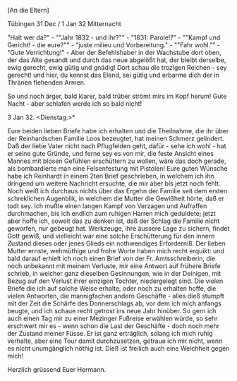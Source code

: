 [An die Eltern]

 Tübingen 31 Dec / 1 Jan 32 Mitternacht

"Halt wer da?" - ""Jahr 1832 - und ihr?"" - "1831: Parole!?" - ""Kampf und Gericht! - die eure?"" - "juste milieu und Vorbereitung." - ""Fahr wohl."" - "Gute Verrichtung!" - Aber der Befehlshaber in der Wachstube dort oben, der das Alte gesandt und durch das neue abgelößt hat, der bleibt derselbe, ewig gerecht, ewig gütig und gnädig! Dort schau die trozigen Reichen - sey gerecht! und hier, du kennst das Elend, sei gütig und erbarme dich der in Thränen flehenden Armen.

So und noch ärger, bald klarer, bald trüber strömt mirs im Kopf herum! Gute Nacht - aber schlafen werde ich so bald nicht!

 3 Jan 32. <Dienstag.>*

Eure beiden lieben Briefe habe ich erhalten und die Theilnahme, die ihr über der Reinhardschen Familie Loos bezeugtet, hat meinen Schmerz gelindert. Daß der liebe Vater nicht nach Pflugfelden geht, dafür - sehe ich wohl - hat er seine gute Gründe, und ferne sey es von mir, die feste Ansicht eines Mannes mit blosen Gefühlen erschüttern zu wollen, wäre das doch gerade, als bombardierte man eine Felsenfestung mit Pistolen! Eure guten Wünsche habe ich Reinhardt in einem 2ten Brief geschrieben, in welchem ich ihn dringend um weitere Nachricht ersuchte, die mir aber bis jetzt noch fehlt. Noch weiß ich durchaus nichts über das Ergehn der Familie seit dem ersten schreklichen Augenblik, in welchem die Mutter die Gewißheit hörte, daß er todt sey. Ich mußte einen langen Kampf von Verzagen und Aufraffen durchmachen, bis ich endlich zum ruhigen Harren mich geduldete; jetzt aber hoffe ich, soweit das zu denken ist, daß der Schlag die Familie nicht geworfen, nur gebeugt hat. Werkzeuge, ihre äussere Lage zu sichern, findet Gott gewiß, und vielleicht war eine solche Erschütterung für den innern Zustand dieses oder jenes Glieds ein nothwendiges Erforderniß. 
Der lieben Mutter ernste, wehmüthige und frohe Worte haben mich recht erquikt: und bald darauf erhielt ich noch einen Brief von der Fr. Amtsschreiberin, die noch unbekannt mit meinem Verluste, mir eine Antwort auf frühere Briefe schrieb, in welcher ganz dieselben Gesinnungen, wie in der Deinigen, mit Bezug auf den Verlust ihrer einzigen Tochter, niedergelegt sind. Die vielen Briefe die ich auf solche Weise erhalte, oder noch zu erhalten hoffe, die vielen Antworten, die mannigfachen andern Geschäfte - alles dieß stumpft mit der Zeit die Schärfe des Donnerschlags ab, vor dem ich mich anfangs beugte, und ich schaue recht getrost ins neue Jahr hinüber. 
So gern ich auch einen Tag mir zu einer Mezinger Fußreise erwählen würde, so sehr erschwert mir es - wenn schon die Last der Geschäfte - doch noch mehr der Zustand meiner Füsse. Er ist ganz erträglich, solang ich mich ruhig verhalte, aber eine Tour damit durchzusetzen, getraue ich mir nicht, wenn es nicht unumgänglich nöthig ist. Dieß ist freilich auch eine Weichheit gegen mich!

 Herzlich grüssend
 Euer Hermann.
